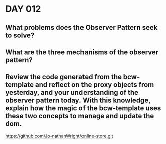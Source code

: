 # DAY 012

## What problems does the Observer Pattern seek to solve?

## What are the three mechanisms of the observer pattern?

## Review the code generated from the bcw-template and reflect on the proxy objects from yesterday, and your understanding of the observer pattern today. With this knowledge, explain how the magic of the bcw-template uses these two concepts to manage and update the dom.


https://github.com/Jo-nathanWright/online-store.git